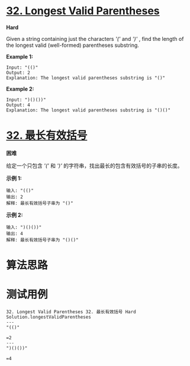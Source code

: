 # [32. Longest Valid Parentheses][enTitle]

**Hard**

Given a string containing just the characters  *'('*  and  *')'* , find the length of the longest valid (well-formed) parentheses substring.

**Example 1:** 

```
Input: "(()"
Output: 2
Explanation: The longest valid parentheses substring is "()"

```

**Example 2:** 

```
Input: ")()())"
Output: 4
Explanation: The longest valid parentheses substring is "()()"

```
# [32. 最长有效括号][cnTitle]

**困难**

给定一个只包含  *'('*  和  *')'*  的字符串，找出最长的包含有效括号的子串的长度。

**示例 1:** 

```
输入: "(()"
输出: 2
解释: 最长有效括号子串为 "()"

```

**示例 2:** 

```
输入: ")()())"
输出: 4
解释: 最长有效括号子串为 "()()"

```


# 算法思路

# 测试用例
```
32. Longest Valid Parentheses 32. 最长有效括号 Hard
Solution.longestValidParentheses
---
"(()"

=2
---
")()())"

=4
```

[enTitle]: https://leetcode.com/problems/longest-valid-parentheses/
[cnTitle]: https://leetcode-cn.com/problems/longest-valid-parentheses/
